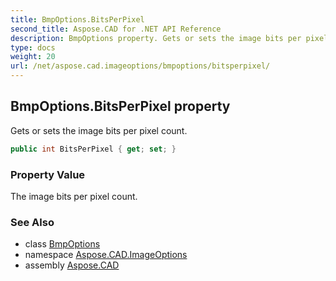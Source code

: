 ```yaml
---
title: BmpOptions.BitsPerPixel
second_title: Aspose.CAD for .NET API Reference
description: BmpOptions property. Gets or sets the image bits per pixel count
type: docs
weight: 20
url: /net/aspose.cad.imageoptions/bmpoptions/bitsperpixel/
---
```

## BmpOptions.BitsPerPixel property

Gets or sets the image bits per pixel count.

```csharp
public int BitsPerPixel { get; set; }
```

### Property Value

The image bits per pixel count.

### See Also

* class [BmpOptions](../)
* namespace [Aspose.CAD.ImageOptions](../../bmpoptions/)
* assembly [Aspose.CAD](../../../)


